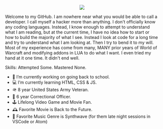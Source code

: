 <p align="center">
  <img src="https://github.com/krevan88/krevan88/blob/main/hellothere.gif" />
</p>

Welcome to my GitHub. I am nowhere near what you would be able to call a developer. I call myself a hacker more than anything. I don't officially know any coding languages. Instead, I know enough to attempt to understand what I am reading, but at the current time, I have no idea how to start or how to build the majority of what I see. Instead I look at code for a long time and try to understand what I am looking at. Then I try to bend it to my will. Most of my experience has come from many, MANY prior years of World of Warcraft and modifying addons in LUA to do what I want. I even tried my hand at it one time. It didn't end well.

Skills: Attempted Some. Mastered None.

- 🏫 I’m currently working on going back to school. 
- 💻 I’m currently learning HTML, CSS & JS. 
- 🪖 8 year United States Army Veteran.
- 👮 6 year Correctional Officer.
- 🕹️ Lifelong Video Game and Movie Fan.
- 🕰️ Favorite Movie is Back to the Future.
- 🎵 Favorite Music Genre is Synthwave (for them late night sessions in VSCode or Atom)

<!--
**krevan88/krevan88** is a ✨ _special_ ✨ repository because its `README.md` (this file) appears on your GitHub profile.

Here are some ideas to get you started:

- 🔭 I’m currently working on ...
- 🌱 I’m currently learning ...
- 👯 I’m looking to collaborate on ...
- 🤔 I’m looking for help with ...
- 💬 Ask me about ...
- 📫 How to reach me: ...
- 😄 Pronouns: ...
- ⚡ Fun fact: ...
-->
